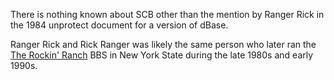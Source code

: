 There is nothing known about SCB other than the mention by Ranger Rick in the 1984 unprotect document for a version of dBase.

Ranger Rick and Rick Ranger was likely the same person who later ran the [The Rockin' Ranch](https://demozoo.org/bbs/7713/) BBS in New York State during the late 1980s and early 1990s.